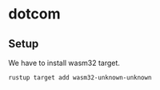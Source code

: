 # dotcom

## Setup

We have to install wasm32 target.

```sh
rustup target add wasm32-unknown-unknown
```